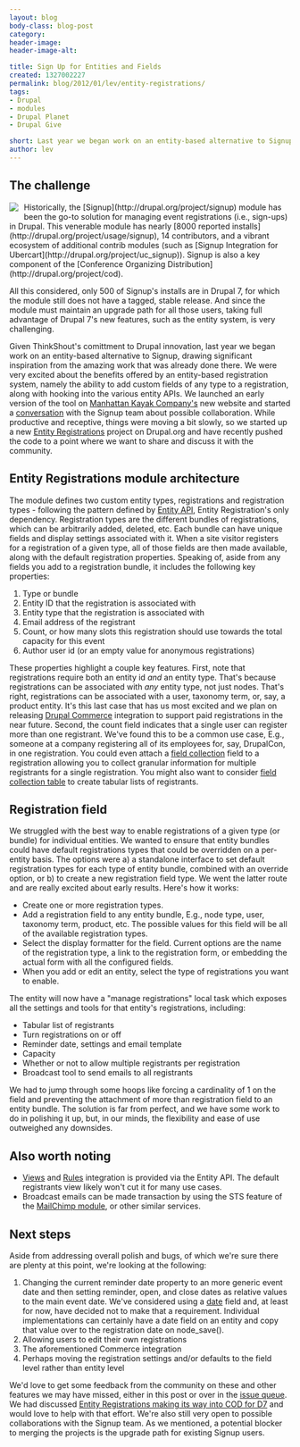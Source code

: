 ```yaml
---
layout: blog
body-class: blog-post
category:
header-image:
header-image-alt:

title: Sign Up for Entities and Fields
created: 1327002227
permalink: blog/2012/01/lev/entity-registrations/
tags:
- Drupal
- modules
- Drupal Planet
- Drupal Give

short: Last year we began work on an entity-based alternative to Signup.
author: lev
---
```

## The challenge
<img src="http://thinkshout.com/sites/default/files/images/inline/ticket-icon.png" style="float: left; margin: 0 10px 10px 0;" />
Historically, the [Signup](http://drupal.org/project/signup) module has been the go-to solution for managing event registrations (i.e., sign-ups) in Drupal. This venerable module has nearly [8000 reported installs](http://drupal.org/project/usage/signup), 14 contributors, and a vibrant ecosystem of additional contrib modules (such as [Signup Integration for Ubercart](http://drupal.org/project/uc_signup)). Signup is also a key component of the [Conference Organizing Distribution](http://drupal.org/project/cod).

All this considered, only 500 of Signup's installs are in Drupal 7, for which the module still does not have a tagged, stable release. And since the module must maintain an upgrade path for all those users, taking full advantage of Drupal 7's new features, such as the entity system, is very challenging.

Given ThinkShout's comittment to Drupal innovation, last year we began work on an entity-based alternative to Signup, drawing significant inspiration from the amazing work that was already done there. We were very excited about the benefits offered by an entity-based registration system, namely the ability to add custom fields of any type to a registration, along with hooking into the various entity APIs. We launched an early version of the tool on [Manhattan Kayak Company's](http://thinkshout.com/portfolio/manhattan-kayak-company) new website and started a [conversation](http://drupal.org/node/1285384) with the Signup team about possible collaboration. While productive and receptive, things were moving a bit slowly, so we started up a new [Entity Registrations](http://drupal.org/project/registration) project on Drupal.org and have recently pushed the code to a point where we want to share and discuss it with the community.
<!--break-->
## Entity Registrations module architecture
The module defines two custom entity types, registrations and registration types - following the pattern defined by [Entity API](http://drupal.org/project/entity), Entity Registration's only dependency. Registration types are the different bundles of registrations, which can be arbitrarily added, deleted, etc. Each bundle can have unique fields and display settings associated with it. When a site visitor registers for a registration of a given type, all of those fields are then made available, along with the default registration properties. Speaking of, aside from any fields you add to a registration bundle, it includes the following key properties:

1. Type or bundle
2. Entity ID that the registration is associated with
3. Entity type that the registration is associated with
4. Email address of the registrant
5. Count, or how many slots this registration should use towards the total capacity for this event
6. Author user id (or an empty value for anonymous registrations)

These properties highlight a couple key features. First, note that registrations require both an entity id *and* an entity type. That's because registrations can be associated with *any* entity type, not just nodes. That's right, registrations can be associated with a user, taxonomy term, or, say, a product entity. It's this last case that has us most excited and we plan on releasing [Drupal Commerce](http://drupal.org/commerce) integration to support paid registrations in the near future. Second, the count field indicates that a single user can register more than one registrant. We've found this to be a common use case, E.g., someone at a company registering all of its employees for, say, DrupalCon, in one registration. You could even attach a [field collection](http://drupal.org/project/field_collection) field to a registration allowing you to collect granular information for multiple registrants for a single registration. You might also want to consider [field collection table](http://drupal.org/project/field_collection_table) to create tabular lists of registrants.

## Registration field
We struggled with the best way to enable registrations of a given type (or bundle) for individual entities. We wanted to ensure that entity bundles could have default registrations types that could be overridden on a per-entity basis. The options were a) a standalone interface to set default registration types for each type of entity bundle, combined with an override option, or b) to create a new registration field type. We went the latter route and are really excited about early results. Here's how it works:

* Create one or more registration types.
* Add a registration field to any entity bundle, E.g., node type, user, taxonomy term, product, etc. The possible values for this field will be all of the available registration types.
* Select the display formatter for the field. Current options are the name of the registration type, a link to the registration form, or embedding the actual form with all the configured fields.
* When you add or edit an entity, select the type of registrations you want to enable.

The entity will now have a "manage registrations" local task which exposes all the settings and tools for that entity's registrations, including:

* Tabular list of registrants
* Turn registrations on or off
* Reminder date, settings and email template
* Capacity
* Whether or not to allow multiple registrants per registration
* Broadcast tool to send emails to all registrants

We had to jump through some hoops like forcing a cardinality of 1 on the field and preventing the attachment of more than registration field to an entity bundle. The solution is far from perfect, and we have some work to do in polishing it up, but, in our minds, the flexibility and ease of use outweighed any downsides.

## Also worth noting
* [Views](drupal.org/project/views) and [Rules](drupal.org/project/rules) integration is provided via the Entity API. The default registrants view likely won't cut it for many use cases.
* Broadcast emails can be made transaction by using the STS feature of the [MailChimp module](http://drupal.org/project/mailchimp), or other similar services.

## Next steps
Aside from addressing overall polish and bugs, of which we're sure there are plenty at this point, we're looking at the following:

1. Changing the current reminder date property to an more generic event date and then setting reminder, open, and close dates as relative values to the main event date. We've considered using a [date](http://drupal.org/project/date) field and, at least for now, have decided not to make that a requirement. Individual implementations can certainly have a date field on an entity and copy that value over to the registration date on node_save().
2. Allowing users to edit their own registrations
3. The aforementioned Commerce integration
4. Perhaps moving the registration settings and/or defaults to the field level rather than entity level

We'd love to get some feedback from the community on these and other features we may have missed, either in this post or over in the [issue queue](http://drupal.org/project/issues/registration). We had discussed [Entity Registrations making its way into COD for D7](http://usecod.com/news/2012/cod-2012-update-new-co-maintainer-drupal-7-acquia) and would love to help with that effort. We're also still very open to possible collaborations with the Signup team. As we mentioned, a potential blocker to merging the projects is the upgrade path for existing Signup users.
